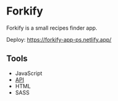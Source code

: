 # Forkify

Forkify is a small recipes finder app.

Deploy: https://forkify-app-ps.netlify.app/

## Tools

- JavaScript
- [API](https://forkify-api.herokuapp.com/v2)
- HTML
- SASS
